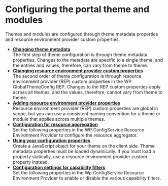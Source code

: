 # Configuring the portal theme and modules

Themes and modules are configured through theme metadata properties and resource environment provider custom properties.

-   **[Changing theme metadata](../dev-theme/themeopt_cust_config_metadata.md)**  
The first step of theme configuration is through theme metadata properties. Changes to the metadata are specific to a single theme, and the entries and values, therefore, can vary from theme to theme.
-   **[Changing resource environment provider custom properties](../dev-theme/themeopt_cust_config_rep.md)**  
The second order of theme configuration is through resource environment provider \(REP\) custom properties in the WP GlobalThemeConfig REP. Changes to the REP custom properties apply across all themes, and the values, therefore, cannot vary from theme to theme.
-   **[Adding resource environment provider properties](../dev-theme/themeopt_cust_config_repcust.md)**  
Resource environment provider \(REP\) custom properties are global in scope, but you can use a consistent naming convention for a theme or module that applies across multiple themes.
-   **[Configuration for resource aggregation](../dev-theme/config_res_agg.md)**  
Set the following properties in the WP ConfigService Resource Environment Provider to configure the resource aggregator.
-   **[Using your configuration properties](../dev-theme/themeopt_cust_config_useprops.md)**  
Create a JavaScript object for your theme on the client side. Theme metadata properties must be loaded dynamically. If you must load a property statically, use a resource environment provider custom property instead.
-   **[Configuration settings for capability filters](../dev-theme/themeopt_mod_capfilter_settings.md)**  
Set the following properties in the Wp ConfigService Resource Environment Provider to enable or disable the various capability filters.


